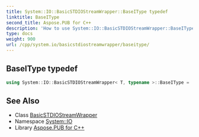 ```yaml
---
title: System::IO::BasicSTDIOStreamWrapper::BaseIType typedef
linktitle: BaseIType
second_title: Aspose.PUB for C++
description: 'How to use System::IO::BasicSTDIOStreamWrapper::BaseIType typedef of System::IO::BasicSTDIOStreamWrapper class in C++.'
type: docs
weight: 900
url: /cpp/system.io/basicstdiostreamwrapper/baseitype/
---
```

## BaseIType typedef




```cpp
using System::IO::BasicSTDIOStreamWrapper< T, typename >::BaseIType =  BasicSTDIStreamWrapper<T>
```

## See Also

* Class [BasicSTDIOStreamWrapper](../)
* Namespace [System::IO](../../)
* Library [Aspose.PUB for C++](../../../)
